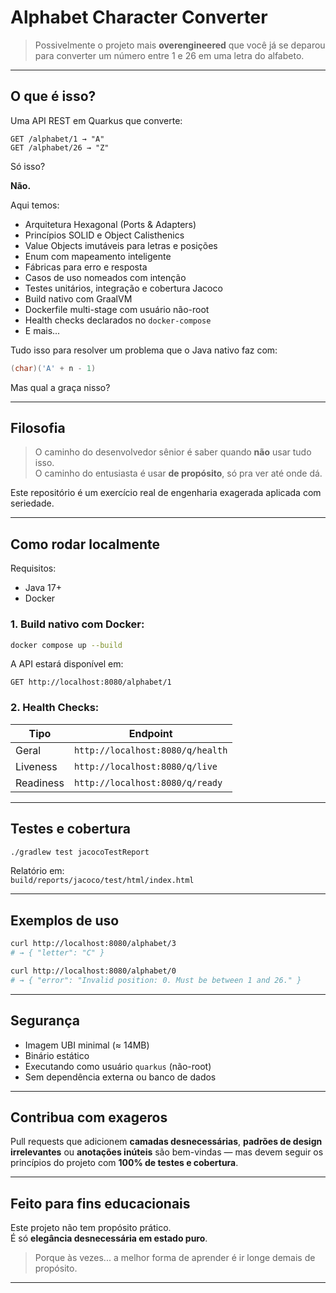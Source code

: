 # Alphabet Character Converter

> Possivelmente o projeto mais **overengineered** que você já se deparou para converter um número entre 1 e 26 em uma letra do alfabeto.

---

## O que é isso?

Uma API REST em Quarkus que converte:

```
GET /alphabet/1 → "A"
GET /alphabet/26 → "Z"
```

Só isso?

**Não.**

Aqui temos:

- Arquitetura Hexagonal (Ports & Adapters)
- Princípios SOLID e Object Calisthenics
- Value Objects imutáveis para letras e posições
- Enum com mapeamento inteligente
- Fábricas para erro e resposta
- Casos de uso nomeados com intenção
- Testes unitários, integração e cobertura Jacoco
- Build nativo com GraalVM
- Dockerfile multi-stage com usuário não-root
- Health checks declarados no `docker-compose`
- E mais...

Tudo isso para resolver um problema que o Java nativo faz com:

```java
(char)('A' + n - 1)
```

Mas qual a graça nisso?

---

## Filosofia

> O caminho do desenvolvedor sênior é saber quando **não** usar tudo isso.  
> O caminho do entusiasta é usar **de propósito**, só pra ver até onde dá.

Este repositório é um exercício real de engenharia exagerada aplicada com seriedade.

---

## Como rodar localmente

Requisitos:

- Java 17+
- Docker

### 1. Build nativo com Docker:

```bash
docker compose up --build
```

A API estará disponível em:

```
GET http://localhost:8080/alphabet/1
```

### 2. Health Checks:

| Tipo       | Endpoint                     |
|------------|------------------------------|
| Geral      | `http://localhost:8080/q/health` |
| Liveness   | `http://localhost:8080/q/live`   |
| Readiness  | `http://localhost:8080/q/ready`  |

---

## Testes e cobertura

```bash
./gradlew test jacocoTestReport
```

Relatório em:  
`build/reports/jacoco/test/html/index.html`

---

## Exemplos de uso

```bash
curl http://localhost:8080/alphabet/3
# → { "letter": "C" }
```

```bash
curl http://localhost:8080/alphabet/0
# → { "error": "Invalid position: 0. Must be between 1 and 26." }
```

---

## Segurança

- Imagem UBI minimal (≈ 14MB)
- Binário estático
- Executando como usuário `quarkus` (não-root)
- Sem dependência externa ou banco de dados

---

## Contribua com exageros

Pull requests que adicionem **camadas desnecessárias**, **padrões de design irrelevantes** ou **anotações inúteis** são bem-vindas — mas devem seguir os princípios do projeto com **100% de testes e cobertura**.

---

## Feito para fins educacionais

Este projeto não tem propósito prático.  
É só **elegância desnecessária em estado puro**.

> Porque às vezes... a melhor forma de aprender é ir longe demais de propósito.

---